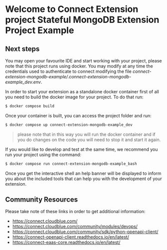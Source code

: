 # Welcome to Connect Extension project Stateful MongoDB Extension Project Example

## Next steps

You may open your favourite IDE and start working with your project, please note that this project runs using docker.
You may modify at any time the credentials used to authenticate to connect modifying the file *connect-extension-mongodb-example/.connect-extension-mongodb-example_dev.env*.



In order to start your extension as a standalone docker container first of all you need to build the docker image for your project. To do that run:

```sh
$ docker compose build
```

Once your container is built, you can access the project folder and run:

```sh
$ docker compose up connect-extension-mongodb-example_dev
```

> please note that in this way you will run the docker container and if you do changes on the code you will need to stop it and start it again.


If you would like to develop and test at the same time, we recommend you run your project using the command:

```sh
$ docker compose run connect-extension-mongodb-example_bash
```

Once you get the interactive shell an help banner will be displayed to inform you about the included tools that can help you with the development of your extension.


## Community Resources

Please take note of these links in order to get additional information:

* https://connect.cloudblue.com/
* https://connect.cloudblue.com/community/modules/devops/
* https://connect.cloudblue.com/community/sdk/python-openapi-client/
* https://connect-openapi-client.readthedocs.io/en/latest/
* https://connect-eaas-core.readthedocs.io/en/latest/
